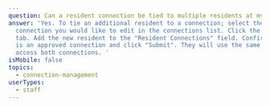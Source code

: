 ```yaml
---
question: Can a resident connection be tied to multiple residents at my community?
answer: 'Yes. To tie an additional resident to a connection; select the
  connection you would like to edit in the connections list. Click the "Edit"
  tab. Add the new resident to the "Resident Connections" field. Confirm that it
  is an approved connection and click "Submit". They will use the same login to
  access both connections. '
isMobile: false
topics:
  - connection-management
userTypes:
  - staff
---
```

